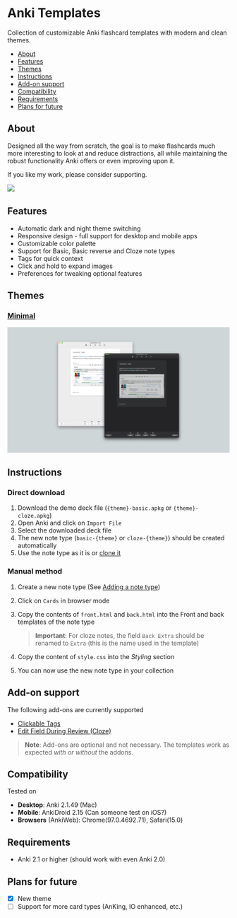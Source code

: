 # Anki Templates

Collection of customizable Anki flashcard templates with modern and clean themes.

- [About](#about)
- [Features](#features)
- [Themes](#themes)
- [Instructions](#instructions)
- [Add-on support](#add-on-support)
- [Compatibility](#compatibility)
- [Requirements](#requirements)
- [Plans for future](#plans-for-future)

## About

Designed all the way from scratch, the goal is to make flashcards much more interesting to look at and reduce distractions, all while maintaining the robust functionality Anki offers or even improving upon it.

If you like my work, please consider supporting.

<a href="https://www.buymeacoffee.com/pranavdeshai"><img src="https://img.buymeacoffee.com/button-api/?text=Buy me a coffee&emoji=&slug=pranavdeshai&button_colour=FF5F5F&font_colour=ffffff&font_family=Inter&outline_colour=000000&coffee_colour=FFDD00"></a>

## Features

-   Automatic dark and night theme switching
-   Responsive design - full support for desktop and mobile apps
-   Customizable color palette
-   Support for Basic, Basic reverse and Cloze note types
-   Tags for quick context
-   Click and hold to expand images
-   Preferences for tweaking optional features

## Themes

### [Minimal](./src/minimal)

![minimal-demo](assets/screenshots/minimal-banner.png)

## Instructions

### Direct download

1. Download the demo deck file (`{theme}-basic.apkg` or `{theme}-cloze.apkg`)
2. Open Anki and click on `Import File`
3. Select the downloaded deck file
4. The new note type (`basic-{theme}` or `cloze-{theme}`) should be created automatically
5. Use the note type as it is or [clone it](https://docs.ankiweb.net/editing.html#adding-a-note-type)

### Manual method

1. Create a new note type (See [Adding a note type](https://docs.ankiweb.net/editing.html#adding-a-note-type))
2. Click on `Cards` in browser mode
3. Copy the contents of `front.html` and `back.html` into the Front and back templates of the note type

    > **Important**: For cloze notes, the field `Back Extra` should be renamed to `Extra` (this is the name used in the template)

4. Copy the content of `style.css` into the _Styling_ section
5. You can now use the new note type in your collection

## Add-on support

The following add-ons are currently supported

-   [Clickable Tags](https://ankiweb.net/shared/info/1739176371)
-   [Edit Field During Review (Cloze)](https://ankiweb.net/shared/info/385888438)

> **Note**: Add-ons are optional and not necessary. The templates work as expected _with or without_ the addons.

## Compatibility

Tested on

-   **Desktop**: Anki 2.1.49 (Mac)
-   **Mobile**: AnkiDroid 2.15 (Can someone test on iOS?)
-   **Browsers** (AnkiWeb): Chrome(97.0.4692.71), Safari(15.0)

## Requirements

-   Anki 2.1 or higher (should work with even Anki 2.0)

## Plans for future

-   [x] New theme
-   [ ] Support for more card types (AnKing, IO enhanced, etc.)
